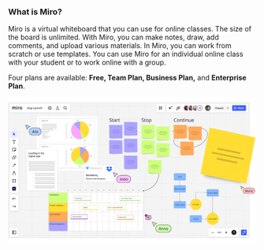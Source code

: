 ### **What is Miro**?

Miro is a virtual whiteboard that you can use for online classes. The size of the board is unlimited. With Miro, you can make notes, draw, add comments, and upload various materials. In Miro, you can work from scratch or use templates. You can use Miro for an individual online class with your student or to work online with a group.

Four plans are available: **Free, Team Plan, Business Plan,** and **Enterprise Plan**.

![](Images/Miro.png) 

